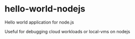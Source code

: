 # hello-world-nodejs

Hello world application for node.js

Useful for debugging cloud workloads or local-vms on nodejs
